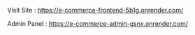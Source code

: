 Visit Site : https://e-commerce-frontend-5b1g.onrender.com/

Admin Panel : https://e-commerce-admin-gsnx.onrender.com/

